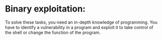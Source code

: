 # Binary exploitation: 

To solve these tasks, you need an in-depth knowledge of programming. You have to identify a vulnerability in a program and exploit it to take control of the shell or change the function of the program.
